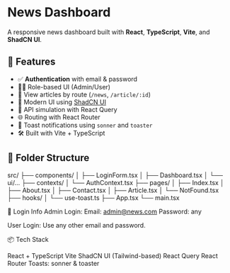 # News Dashboard

A responsive news dashboard built with **React**, **TypeScript**, **Vite**, and **ShadCN UI**.

## 🚀 Features

- ✅ **Authentication** with email & password
- 🧑‍💻 Role-based UI (Admin/User)
- 📰 View articles by route (`/news`, `/article/:id`)
- 🎨 Modern UI using [ShadCN UI](https://ui.shadcn.com)
- 🔄 API simulation with React Query
- 🌐 Routing with React Router
- 💬 Toast notifications using `sonner` and `toaster`
- 🛠 Built with Vite + TypeScript

## 🧩 Folder Structure

src/
├── components/
│ ├── LoginForm.tsx
│ ├── Dashboard.tsx
│ └── ui/...
├── contexts/
│ └── AuthContext.tsx
├── pages/
│ ├── Index.tsx
│ ├── About.tsx
│ ├── Contact.tsx
│ ├── Article.tsx
│ └── NotFound.tsx
├── hooks/
│ └── use-toast.ts
├── App.tsx
└── main.tsx

🔐 Login Info
Admin Login:
Email: admin@news.com
Password: any

User Login:
Use any other email and password.

📦 Tech Stack

React + TypeScript
Vite
ShadCN UI (Tailwind-based)
React Query
React Router
Toasts: sonner & toaster